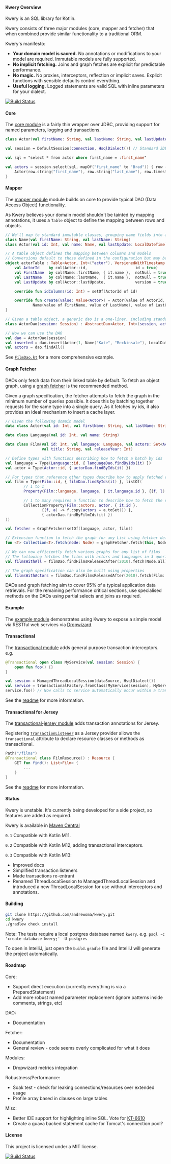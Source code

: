 #### Kwery Overview

Kwery is an SQL library for Kotlin.

Kwery consists of three major modules (core, mapper and fetcher) that when combined provide similar
functionality to a traditional ORM.

Kwery's manifesto:
* **Your domain model is sacred.** No annotations or modifications to your model are required. Immutable models are fully supported.
* **No implicit fetching.** Joins and graph fetches are explicit for predictable performance.
* **No magic.** No proxies, interceptors, reflection or implicit saves. Explicit functions with sensible defaults control everything.
* **Useful logging.** Logged statements are valid SQL with inline parameters for your dialect.

[![Build Status](https://travis-ci.org/andrewoma/kwery.svg?branch=master)](https://travis-ci.org/andrewoma/kwery.svg?branch=master)

#### Core

The [core module](core) is a fairly thin wrapper over JDBC, providing support for named parameters, logging
and transactions.
```kotlin
class Actor(val firstName: String, val lastName: String, val lastUpdate: Timestamp)

val session = DefaultSession(connection, HsqlDialect()) // Standard JDBC connection

val sql = "select * from actor where first_name = :first_name"

val actors = session.select(sql, mapOf("first_name" to "Brad")) { row ->
    Actor(row.string("first_name"), row.string("last_name"), row.timestamp("last_update"))
}
```

#### Mapper

The [mapper module](mapper) module builds on core to provide typical DAO (Data Access Object) functionality.

As Kwery believes your domain model shouldn't be tainted by mapping annotations,
it uses a ``Table`` object to define the mapping between rows and objects.

```kotlin
// We'll map to standard immutable classes, grouping name fields into a class
class Name(val firstName: String, val lastName: String)
class Actor(val id: Int, val name: Name, val lastUpdate: LocalDateTime)

// A table object defines the mapping between columns and models
// Conversions default to those defined in the configuration but may be overridden
object actorTable : Table<Actor, Int>("actor"), VersionedWithTimestamp {
    val ActorId    by col(Actor::id,                     id = true)
    val FirstName  by col(Name::firstName, { it.name },  notNull = true)
    val LastName   by col(Name::lastName,  { it.name },  notNull = true)
    val LastUpdate by col(Actor::lastUpdate,             version = true)

    override fun idColumns(id: Int) = setOf(ActorId of id)

    override fun create(value: Value<Actor>) = Actor(value of ActorId,
            Name(value of FirstName, value of LastName), value of LastUpdate)
}

// Given a table object, a generic dao is a one-liner, including standard CRUD operations
class ActorDao(session: Session) : AbstractDao<Actor, Int>(session, actorTable, { it.id })

// Now we can use the DAO
val dao = ActorDao(session)
val inserted = dao.insert(Actor(1, Name("Kate", "Beckinsale"), LocalDateTime.now())
val actors = dao.findAll()
```

See [`FilmDao.kt`](/mapper/src/test/kotlin/com/github/andrewoma/kwery/mappertest/example/FilmDao.kt) for
a more comprehensive example.

#### Graph Fetcher

DAOs only fetch data from their linked table by default. To fetch an object graph, using
a [graph fetcher](fetcher) is the recommended method.

Given a graph specification, the fetcher attempts to fetch the graph in the minimum
number of queries possible. It does this by batching together requests for the same
type into a single query. As it fetches by ids, it also provides an ideal
mechanism to insert a cache layer.

```kotlin
// Given the following domain model
data class Actor(val id: Int, val firstName: String, val lastName: String)

data class Language(val id: Int, val name: String)

data class Film(val id: Int, val language: Language, val actors: Set<Actor>,
                val title: String, val releaseYear: Int)

// Define types with functions describing how to fetch a batch by ids
val language = Type(Language::id, { languageDao.findByIds(it) })
val actor = Type(Actor::id, { actorDao.findByIds(it) })

// For types that reference other types describe how to apply fetched values
val film = Type(Film::id, { filmDao.findByIds(it) }, listOf(
        // 1 to 1
        Property(Film::language, language, { it.language.id }, {(f, l) -> f.copy(language = l) }),

        // 1 to many requires a function to describe how to fetch the related objects
        CollectionProperty(Film::actors, actor, { it.id },
                {(f, a) -> f.copy(actors = a.toSet()) },
                { actorDao.findByFilmIds(it) })
))

val fetcher = GraphFetcher(setOf(language, actor, film))

// Extension function to fetch the graph for any List using fetcher defined above
fun <T> Collection<T>.fetch(node: Node) = graphFetcher.fetch(this, Node(node))

// We can now efficiently fetch various graphs for any list of films
// The following fetches the films with actors and languages in 3 queries
val filmsWithAll = filmDao.findFilmsReleasedAfter(2010).fetch(Node.all)

// The graph specification can also be built using properties
val filmsWithActors = filmDao.findFilmsReleasedAfter(2010).fetch(Film::actors.node())
```

DAOs and graph fetching aim to cover 95% of a typical application data retrievals. For the
remaining performance critical sections, use specialised methods on the DAOs using
partial selects and joins as required.

#### Example

The [example module](example) demonstrates using Kwery
to expose a simple model via RESTful web services via [Dropwizard](http://dropwizard.io/).

#### Transactional

The [transactional module](transactional) adds general purpose transaction interceptors. e.g.

```kotlin
@Transactional open class MyService(val session: Session) {
    open fun foo() {}
}

val session = ManagedThreadLocalSession(dataSource, HsqlDialect())
val service = transactionalFactory.fromClass(MyService(session), MyService::session)
service.foo() // Now calls to service automatically occur within a transaction
```

See the [readme](transactional) for more information.

#### Transactional for Jersey

The [transactional-jersey module](transactional-jersey) adds transaction annotations for Jersey.

Registering [`TransactionListener`](transactional-jersey/src/main/kotlin/com/github/andrewoma/kwery/transactional/jersey/transactional.kt)
as a Jersey provider allows the `transactional` attribute to declare resource classes or methods as transactional.  

```kotlin
Path("/films")
@Transactional class FilmResource() : Resource {
    GET fun find(): List<Film> {
        ...
    }
}
```

See the [readme](transactional-jersey) for more information.

#### Status

Kwery is unstable. It's currently being developed for a side project, so features are added as required.

Kwery is available in [Maven Central](http://search.maven.org/#search%7Cga%7C1%7Candrewoma.kwery)

`0.1` Compatible with Kotlin M11.

`0.2` Compatible with Kotlin M12, adding transactional interceptors.

`0.3` Compatible with Kotlin M13:
* Improved docs
* Simplified transaction listeners
* Made transactions re-entrant
* Renamed ThreadLocalSession to ManagedThreadLocalSession and introduced a new ThreadLocalSession for
  use without interceptors and annotations.

#### Building

```bash
git clone https://github.com/andrewoma/kwery.git
cd kwery
./gradlew check install
```

Note: The tests require a local postgres database named `kwery`. e.g. `psql -c 'create database kwery;' -U postgres`

To open in IntelliJ, just open the `build.gradle` file and IntelliJ will generate the project automatically.

#### Roadmap

Core:
* Support direct execution (currently everything is via a PreparedStatement)
* Add more robust named parameter replacement (ignore patterns inside comments, strings, etc)

DAO:
* Documentation

Fetcher:
* Documentation
* General review - code seems overly complicated for what it does

Modules:
* Dropwizard metrics integration

Robustness/Performance:
* Soak test - check for leaking connections/resources over extended usage
* Profile array based in clauses on large tables

Misc:
* Better IDE support for highlighting inline SQL. Vote for [KT-6610](https://youtrack.jetbrains.com/issue/KT-6610)
* Create a guava backed statement cache for Tomcat's connection pool?

#### License
This project is licensed under a MIT license.

[![Build Status](https://travis-ci.org/andrewoma/kwery.svg?branch=master)](https://travis-ci.org/andrewoma/kwery)
